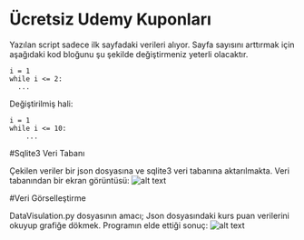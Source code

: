 # Ücretsiz Udemy Kuponları
Yazılan script sadece ilk sayfadaki verileri alıyor. Sayfa sayısını arttırmak için aşağıdaki kod bloğunu şu şekilde değiştirmeniz yeterli olacaktır.

```
i = 1
while i <= 2:
  ...
```
Değiştirilmiş hali:
```
i = 1
while i <= 10:
    ...
```
#Sqlite3 Veri Tabanı

Çekilen veriler bir json dosyasına ve sqlite3 veri tabanına aktarılmakta. Veri tabanından bir ekran görüntüsü:
![alt text](https://i.hizliresim.com/EDKALC.png)

#Veri Görselleştirme

DataVisulation.py dosyasının amacı; Json dosyasındaki kurs puan verilerini okuyup grafiğe dökmek. Programın elde ettiği sonuç:
![alt text](https://i.hizliresim.com/CUDU34.png)



